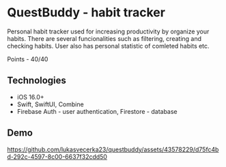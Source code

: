 # QuestBuddy - habit tracker
Personal habit tracker used for increasing productivity by organize your habits.
There are several funcionalities such as filtering, creating and checking habits. User also has personal statistic of comleted habits etc.

Points - 40/40

## Technologies
- iOS 16.0+
- Swift, SwiftUI, Combine
- Firebase Auth - user authentication, Firestore - database

## Demo

https://github.com/lukasvecerka23/questbuddy/assets/43578229/d75fc4bd-292c-4597-8c00-6637f32cdd50

